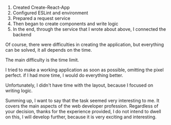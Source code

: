 1. Created Create-React-App
2. Configured ESLint and environment
3. Prepared a request service
4. Then began to create components and write logic
5. In the end, through the service that I wrote about above, I connected the backend

Of course, there were difficulties in creating the application, but everything can be solved, it all depends on the time.

The main difficulty is the time limit.

I tried to make a working application as soon as possible, omitting the pixel perfect. if I had more time, I would do everything better.

Unfortunately, I didn't have time with the layout, because I focused on writing logic.

Summing up, I want to say that the task seemed very interesting to me. It covers the main aspects of the web developer profession. Regardless of your decision, thanks for the experience provided, I do not intend to dwell on this, I will develop further, because it is very exciting and interesting.